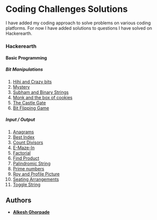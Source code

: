 # Coding Challenges Solutions

I have added my coding approach to solve problems on various coding platforms. For now I have added solutions to questions I have solved on Hackerearth.

### Hackerearth
#### Basic Programming
##### Bit Manipulations

1. [Hihi and Crazy bits](https://www.hackerearth.com/practice/basic-programming/bit-manipulation/basics-of-bit-manipulation/practice-problems/algorithm/hihi-and-crazy-bits/)
1. [Mystery](https://www.hackerearth.com/practice/basic-programming/bit-manipulation/basics-of-bit-manipulation/practice-problems/algorithm/mystery-30/)
1. [Subham and Binary Strings](https://www.hackerearth.com/practice/basic-programming/bit-manipulation/basics-of-bit-manipulation/practice-problems/algorithm/subham-and-binary-strings/)
1. [Monk and the box of cookies](https://www.hackerearth.com/practice/basic-programming/bit-manipulation/basics-of-bit-manipulation/practice-problems/algorithm/monk-and-the-box-of-cookies/)
1. [The Castle Gate](https://www.hackerearth.com/practice/basic-programming/bit-manipulation/basics-of-bit-manipulation/practice-problems/algorithm/the-castle-gate-july-easy/)
1. [Bit Flipping Game <Nissan>](https://www.hackerearth.com/practice/basic-programming/bit-manipulation/basics-of-bit-manipulation/practice-problems/algorithm/bit-flippings-dd1f7ef1/)

##### Input / Output

1. [Anagrams](https://www.hackerearth.com/practice/basic-programming/input-output/basics-of-input-output/practice-problems/algorithm/anagrams-651/)
1. [Best Index](https://www.hackerearth.com/practice/basic-programming/input-output/basics-of-input-output/practice-problems/algorithm/best-index-1-45a2f8ff/)
1. [Count Divisors](https://www.hackerearth.com/practice/basic-programming/input-output/basics-of-input-output/practice-problems/algorithm/count-divisors/)
1. [E-Maze-In](https://www.hackerearth.com/practice/basic-programming/input-output/basics-of-input-output/practice-problems/algorithm/e-maze-in-1aa4e2ac/)
1. [Factorial](https://www.hackerearth.com/practice/basic-programming/input-output/basics-of-input-output/practice-problems/algorithm/find-factorial/)
1. [Find Product](https://www.hackerearth.com/practice/basic-programming/input-output/basics-of-input-output/practice-problems/algorithm/find-product/)
1. [Palindromic String](https://www.hackerearth.com/practice/basic-programming/input-output/basics-of-input-output/practice-problems/algorithm/palindrome-check-2/)
1. [Prime numbers](https://www.hackerearth.com/practice/basic-programming/input-output/basics-of-input-output/practice-problems/algorithm/prime-number-8/)
1. [Roy and Profile Picture](https://www.hackerearth.com/practice/basic-programming/input-output/basics-of-input-output/practice-problems/algorithm/roy-and-profile-picture/)
1. [Seating Arrangements](https://www.hackerearth.com/practice/basic-programming/input-output/basics-of-input-output/practice-problems/algorithm/seating-arrangement-1/)
1. [Toggle String](https://www.hackerearth.com/practice/basic-programming/input-output/basics-of-input-output/practice-problems/algorithm/modify-the-string/)

## Authors

* **[Alkesh Ghorpade](https://github.com/alkesh26)**

